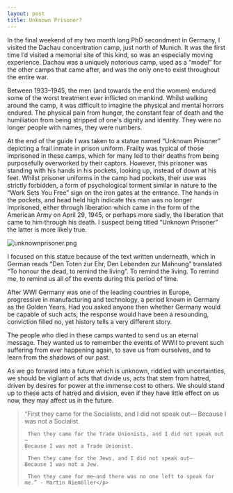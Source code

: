 ```yaml
---
layout: post
title: Unknown Prisoner?
---
```


In the final weekend of my two month long PhD secondment in Germany, I visited the Dachau concentration camp, just north of Munich. It was the first time I’d visited a memorial site of this kind, so was an especially moving experience. Dachau was a uniquely notorious camp, used as a “model” for the other camps that came after, and was the only one to exist throughout the entire war.

Between 1933–1945, the men (and towards the end the women) endured some of the worst treatment ever inflicted on mankind. Whilst walking around the camp, it was difficult to imagine the physical and mental horrors endured. The physical pain from hunger, the constant fear of death and the humiliation from being stripped of one's dignity and identity. They were no longer people with names, they were numbers.

At the end of the guide I was taken to a statue named “Unknown Prisoner” depicting a frail inmate in prison uniform. Frailty was typical of those imprisoned in these camps, which for many led to their deaths from being purposefully overworked by their captors. However, this prisoner was standing with his hands in his pockets, looking up, instead of down at his feet. Whilst prisoner uniforms in the camp had pockets, their use was strictly forbidden, a form of psychological torment similar in nature to the “Work Sets You Free” sign on the iron gates at the entrance. The hands in the pockets, and head held high indicate this man was no longer imprisoned, either through liberation which came in the form of the American Army on April 29, 1945, or perhaps more sadly, the liberation that came to him through his death. I suspect being titled “Unknown Prisoner” the latter is more likely true.

<img src="/images/unknownprisoner.png?raw=true" alt="unknownprisoner.png">

I focused on this statue because of the text written underneath, which in German reads “Den Toten zur Ehr, Den Lebenden zur Mahnung” translated “To honour the dead, to remind the living”. To remind the living. To remind me, to remind us all of the events during this period of time.

After WWI Germany was one of the leading countries in Europe, progressive in manufacturing and technology, a period known in Germany as the Golden Years. Had you asked anyone then whether Germany would be capable of such acts, the response would have been a resounding, conviction filled no, yet history tells a very different story.

The people who died in these camps wanted to send us an eternal message. They wanted us to remember the events of WWII to prevent such suffering from ever happening again, to save us from ourselves, and to learn from the shadows of our past.

As we go forward into a future which is unknown, riddled with uncertainties, we should be vigilant of acts that divide us, acts that stem from hatred, driven by desires for power at the immense cost to others. We should stand up to these acts of hatred and division, even if they have little effect on us now, they may affect us in the future.

<blockquote class="pullquote">
    <p>“First they came for the Socialists, and I did not speak out—
    Because I was not a Socialist.

     Then they came for the Trade Unionists, and I did not speak out—
    Because I was not a Trade Unionist.

     Then they came for the Jews, and I did not speak out—
    Because I was not a Jew.

     Then they came for me—and there was no one left to speak for me.” - Martin Niemöller</p>
</blockquote>


